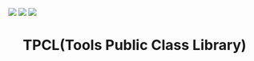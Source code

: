 [![](https://img.shields.io/badge/AUTHOR-Cloudwhile-brightgreen)](mailto:3245567560@qq.com) [![](https://img.shields.io/badge/VERSION-v0.0.1.6001_Alpha.1-ff69b4)]([https://github.com/Cloudwhile/CPP_BASIC/releases/tag/v0.0.1](https://github.com/Cloudwhile/TPCL/releases/tag/v0.0.1.6001-Alpha.1)) [![](https://img.shields.io/badge/LICENSE-Apache_2.0-blue)]([https://github.com/Cloudwhile/CPP_BASIC/blob/main/resources/BASIC%20ST/BS_1.cpp](https://github.com/Cloudwhile/TPCL/blob/v0.0.1.6001-Alpha.1/test/LICENSE)https://github.com/Cloudwhile/TPCL/blob/v0.0.1.6001-Alpha.1/test/LICENSE)
<h1 align="center">TPCL(Tools Public Class Library)</h1>
